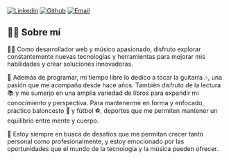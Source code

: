 [![Linkedin](https://img.shields.io/static/v1?label=&message=linkedin&color=0e76a8&logo=linkedin&logoColor=white&style=for-the-badge)](https://www.linkedin.com/in/aldairgonzalez/)
[![Github](https://img.shields.io/static/v1?label=&message=github&color=171515&logo=github&logoColor=white&style=for-the-badge)](https://github.com/aldair-gonzalez)
[![Email](https://img.shields.io/static/v1?label=&message=gmail&color=ea4335&logo=gmail&logoColor=white&style=for-the-badge)](mailto:aldairgome97@gmail.com)

## 👨‍💻 Sobre mí

👨‍💻 Como desarrollador web y músico apasionado, disfruto explorar constantemente nuevas tecnologías y herramientas para mejorar mis habilidades y crear soluciones innovadoras.

🎸 Además de programar, mi tiempo libre lo dedico a tocar la guitarra 🎶, una pasión que me acompaña desde hace años. También disfruto de la lectura 📚 y me sumerjo en una amplia variedad de libros para expandir mi conocimiento y perspectiva. Para mantenerme en forma y enfocado, practico baloncesto 🏀 y fútbol ⚽, deportes que me permiten mantener un equilibrio entre mente y cuerpo.

💪 Estoy siempre en busca de desafíos que me permitan crecer tanto personal como profesionalmente, y estoy emocionado por las oportunidades que el mundo de la tecnología y la música pueden ofrecer.
